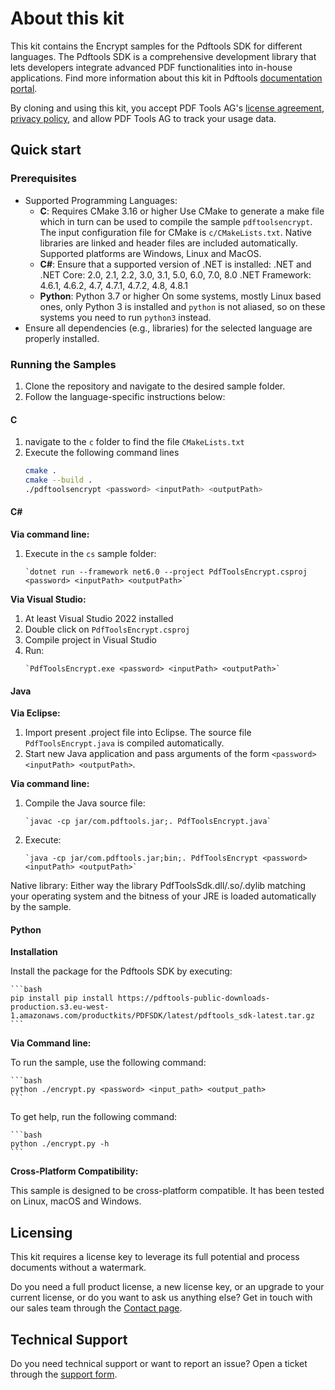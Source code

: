 About this kit
==============

This kit contains the Encrypt samples for the Pdftools SDK for different languages.
The Pdftools SDK is a comprehensive development library that lets developers integrate advanced PDF functionalities into in-house applications. Find more information about this kit in Pdftools [documentation portal](https://www.pdf-tools.com/docs/).

By cloning and using this kit, you accept PDF Tools AG's [license agreement](https://www.pdf-tools.com/license-agreement/), [privacy policy](https://www.pdf-tools.com/privacy-policy/), and allow PDF Tools AG to track your usage data.

## Quick start

### Prerequisites
- Supported Programming Languages:
  - **C**: Requires CMake 3.16 or higher
           Use CMake to generate a make file which in turn can be used to compile the sample `pdftoolsencrypt`.
           The input configuration file for CMake is `c/CMakeLists.txt`.
           Native libraries are linked and header files are included automatically. Supported platforms are Windows, Linux and MacOS.
  - **C#**: Ensure that a supported version of .NET is installed:
            .NET and .NET Core: 2.0, 2.1, 2.2, 3.0, 3.1, 5.0, 6.0, 7.0, 8.0
            .NET Framework: 4.6.1, 4.6.2, 4.7, 4.7.1, 4.7.2, 4.8, 4.8.1
  - **Python**: Python 3.7 or higher
                On some systems, mostly Linux based ones, only Python 3 is installed and `python` is not aliased, so on these systems you need to run `python3` instead.
- Ensure all dependencies (e.g., libraries) for the selected language are properly installed.


### Running the Samples

1. Clone the repository and navigate to the desired sample folder.
2. Follow the language-specific instructions below:

#### **C**
1. navigate to the `c` folder to find the file `CMakeLists.txt`
2. Execute the following command lines
    ```bash
    cmake .
    cmake --build .
    ./pdftoolsencrypt <password> <inputPath> <outputPath>
    ```

#### **C#**

**Via command line:**

1. Execute in the `cs` sample folder:
    ```
    `dotnet run --framework net6.0 --project PdfToolsEncrypt.csproj <password> <inputPath> <outputPath>`
    ```

**Via Visual Studio:**

1. At least Visual Studio 2022 installed
2. Double click on `PdfToolsEncrypt.csproj`
3. Compile project in Visual Studio
4. Run:
    ```
    `PdfToolsEncrypt.exe <password> <inputPath> <outputPath>`
    ```

#### **Java**

**Via Eclipse:**

1. Import present .project file into Eclipse. The source file `PdfToolsEncrypt.java` is compiled automatically.
2. Start new Java application and pass arguments of the form `<password> <inputPath> <outputPath>`.

**Via command line:**

1. Compile the Java source file:
    ```
    `javac -cp jar/com.pdftools.jar;. PdfToolsEncrypt.java`
    ```
2. Execute:
    ```
    `java -cp jar/com.pdftools.jar;bin;. PdfToolsEncrypt <password> <inputPath> <outputPath>`
    ```

Native library: Either way the library PdfToolsSdk.dll/.so/.dylib matching your operating system and the bitness of your JRE is loaded automatically by the sample.

#### **Python**

**Installation**

Install the package for the Pdftools SDK by executing:

    ```bash
    pip install pip install https://pdftools-public-downloads-production.s3.eu-west-1.amazonaws.com/productkits/PDFSDK/latest/pdftools_sdk-latest.tar.gz
    ```

**Via Command line:**

To run the sample, use the following command:

    ```bash
    python ./encrypt.py <password> <input_path> <output_path>
    ```

To get help, run the following command:

    ```bash
    python ./encrypt.py -h
    ```

**Cross-Platform Compatibility:**

This sample is designed to be cross-platform compatible. It has been tested on Linux, macOS and Windows.

## Licensing

This kit requires a license key to leverage its full potential and process documents without a watermark.

Do you need a full product license, a new license key, or an upgrade to your current license, or do you want to ask us anything else? Get in touch with our sales team through the [Contact page](https://www.pdf-tools.com/contact/).

## Technical Support

Do you need technical support or want to report an issue?
Open a ticket through the [support form](https://www.pdf-tools.com/docs/support/).